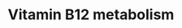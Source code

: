 ---
annotations:
- type: Disease Ontology
  value: pernicious anemia
- type: Pathway Ontology
  value: cobalamin metabolic pathway
authors:
- Damariz
- Khanspers
- AlexanderPico
- MaintBot
- Andra
- Egonw
- Mkutmon
- Asios Olia
- Fehrhart
- Wpblocked
- DeSl
- Eweitz
description: Vitamin B12 is a water soluble, organic compound and essential nutrient
  involved in the everyday functioning of the nervous system and the brain.   Vitamin
  B12 is involved in the preservation and regeneration of the myelin shealth - the
  protective fatty layer that acts as an insulator in nerve axons.  Animals store
  vitamin B12 in liver and muscle and therefore eggs, milk, meat, liver are sources
  of the vitamin.  Problems in metabolism of vitamin B12 lead to "persistent" lack
  of energy to perform every day tasks.   The genes and pathways highlighted above
  describe several routes through which genes and metabolites involved in B12 metabolism
  are interconnected.  Central B12 metabolism nodes include folate metabolism and
  the synthesis of the citric acid cycle intermediates and succinyl-CoA, cyanocobalamin
  into methylcobalamin conversion, tyrosine nitration and riboflavin pathways.  Proteins
  on this pathway have targeted assays available via the [https://assays.cancer.gov/available_assays?wp_id=WP1533
  CPTAC Assay Portal].
last-edited: 2022-02-26
organisms:
- Homo sapiens
redirect_from:
- /index.php/Pathway:WP1533
- /instance/WP1533
schema-jsonld:
- '@context': https://schema.org/
  '@id': https://wikipathways.github.io/pathways/WP1533.html
  '@type': Dataset
  creator:
    '@type': Organization
    name: WikiPathways
  description: Vitamin B12 is a water soluble, organic compound and essential nutrient
    involved in the everyday functioning of the nervous system and the brain.   Vitamin
    B12 is involved in the preservation and regeneration of the myelin shealth - the
    protective fatty layer that acts as an insulator in nerve axons.  Animals store
    vitamin B12 in liver and muscle and therefore eggs, milk, meat, liver are sources
    of the vitamin.  Problems in metabolism of vitamin B12 lead to "persistent" lack
    of energy to perform every day tasks.   The genes and pathways highlighted above
    describe several routes through which genes and metabolites involved in B12 metabolism
    are interconnected.  Central B12 metabolism nodes include folate metabolism and
    the synthesis of the citric acid cycle intermediates and succinyl-CoA, cyanocobalamin
    into methylcobalamin conversion, tyrosine nitration and riboflavin pathways.  Proteins
    on this pathway have targeted assays available via the [https://assays.cancer.gov/available_assays?wp_id=WP1533
    CPTAC Assay Portal].
  keywords:
  - HNO2
  - HDL
  - NADP+
  - SRB1
  - tPA
  - Cob(I)alamin
  - VLDL
  - Megalin
  - FGG
  - HC
  - 5,10-Methylene-THF
  - MM-CoA-H
  - LDL-C
  - a-Tocopherol
  - Fibrinogen
  - Cystathionine
  - Thrombin
  - Cysteine
  - ' S-Adenosylmethionine'
  - HDL/APOA1
  - O3
  - SAA2
  - Protein tyrosine nitration
  - D-Methylmalonyl-CoA
  - MCP1
  - APOA1
  - HDL/SAA
  - MPO
  - SAA1
  - IL10
  - ' Succinyl-CoA'
  - SAA4
  - Creatinine
  - Cbl/TC
  - APOA1-NO2Tyr
  - oxLDL
  - INS
  - ' S-Adenosylhomocysteine'
  - NAD
  - VLDL/APOB
  - DNA Oxidation
  - CUBN
  - MSR*
  - TNFa
  - 5-methyl-THF
  - Adenosylcobalamin
  - N2O
  - VLDL-TAG
  - sICAM-1
  - PLG
  - Thromboxane A2
  - IL1B
  - MCEE
  - vitamin D
  - ACT
  - NFKB1
  - MAT
  - Serine
  - 8-Isoprostaglandin F2a
  - O2
  - MUT
  - CRP
  - ' Methylmalonic acid'
  - CTH
  - Pyridoxal 5'-phosphate
  - Fibrin
  - Cbl/IF
  - NFKB2
  - RELA
  - HOCl
  - Prostaglandin metabolism
  - Lipid peroxidation
  - FAD
  - Riboflavin
  - LDLR
  - ABCA1
  - MTHFR*
  - Cholesterol
  - Fructosamine
  - TCN2*
  - Thromboxane B2
  - Cob(II)alamin
  - L-Methylmalonyl-CoA
  - IF*
  - NO2
  - CBR
  - HDL-C
  - Chlorine
  - MTR*
  - TAG
  - PAI-1
  - Methylcob(III)alamin
  - SOD1
  - NO3-
  - SOD3
  - RANTES
  - SOD2
  - LDL/APOB
  - HBB
  - SAA3
  - Vitamin B12/Cobalamin
  - APOB
  - FGA
  - Zinc
  - HBA1
  - IL6
  - INSR
  - THF
  - PGF2a
  - Factor VII
  - 'NO'
  - Nitrotyrosine
  - ALB
  - NADPH
  - Lipoprotein metabolism
  - CBS
  - HbA1c
  - 8-OHdG
  - LDL
  - FGB
  - APOE
  - ONOO-ONOOH
  - MMAB
  - PGE2
  - H2O2
  - D-dimer
  - Homocysteine
  - SHMT
  - Glucose
  - NADH
  - F2-Isoprostane
  - PGE1
  - Cbl/HC
  - Methionine
  - Ascorbic acid
  license: CC0
  name: Vitamin B12 metabolism
seo: CreativeWork
title: Vitamin B12 metabolism
wpid: WP1533
---